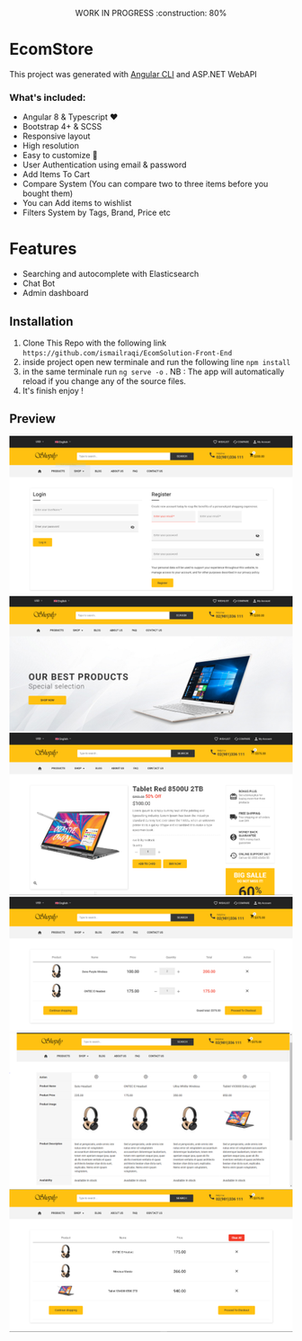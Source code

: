 <p align="center" font-size=60px>
  WORK IN PROGRESS  :construction:  80%
</p>

# EcomStore

This project was generated with [Angular CLI](https://github.com/angular/angular-cli) and ASP.NET WebAPI 

### What's included:

- Angular 8 & Typescript :heart:
- Bootstrap 4+ & SCSS
- Responsive layout
- High resolution
- Easy to customize :wrench:
- User Authentication using email & password
- Add Items To Cart
- Compare System (You can compare two to three items before you bought them)
- You can Add items to wishlist 
- Filters System by Tags, Brand, Price etc


# Features
- Searching and autocomplete with Elasticsearch
- Chat Bot 
- Admin dashboard


## Installation

1. Clone This Repo with the following link `https://github.com/ismailraqi/EcomSolution-Front-End`
2. inside project open new terminale and run the following line  `npm install`
3. in the same terminale run `ng serve -o` . NB : The app will automatically reload if you change any of the source files.
3. It's finish enjoy !



## Preview
![Screenshot 1](screens/auth.png)
![Screenshot 2](screens/home.png)
![Screenshot 3](screens/detail.png)
![Screenshot 4](screens/cart.png)
![Screenshot 5](screens/comparelist.PNG)
![Screenshot 6](screens/wishlist.PNG)

